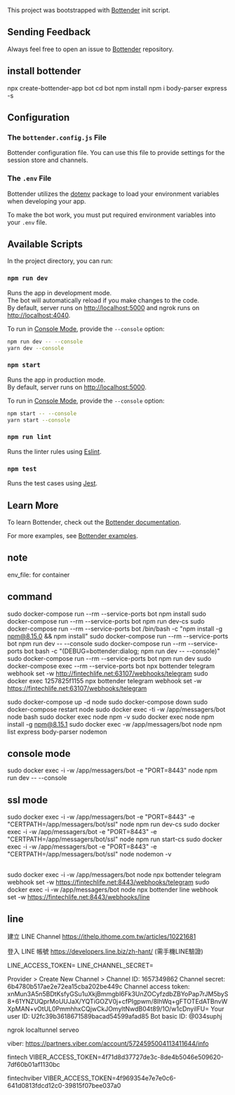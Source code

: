 This project was bootstrapped with
[Bottender](https://github.com/Yoctol/bottender) init script.

## Sending Feedback

Always feel free to open an issue to
[Bottender](https://github.com/Yoctol/bottender/issues) repository.

## install bottender

npx create-bottender-app bot
cd bot
npm install
npm i body-parser express -s

## Configuration

### The `bottender.config.js` File

Bottender configuration file. You can use this file to provide settings for the session store and channels.

### The `.env` File

Bottender utilizes the [dotenv](https://www.npmjs.com/package/dotenv) package to load your environment variables when developing your app.

To make the bot work, you must put required environment variables into your `.env` file.

## Available Scripts

In the project directory, you can run:

### `npm run dev`

Runs the app in development mode.<br>
The bot will automatically reload if you make changes to the code.<br>
By default, server runs on [http://localhost:5000](http://localhost:5000) and ngrok runs on [http://localhost:4040](http://localhost:4040).

To run in [Console Mode](https://bottender.js.org/docs/en/the-basics-console-mode), provide the `--console` option:

```sh
npm run dev -- --console
yarn dev --console
```

### `npm start`

Runs the app in production mode.<br>
By default, server runs on [http://localhost:5000](http://localhost:5000).

To run in [Console Mode](https://bottender.js.org/docs/en/the-basics-console-mode), provide the `--console` option:

```sh
npm start -- --console
yarn start --console
```

### `npm run lint`

Runs the linter rules using [Eslint](https://eslint.org/).

### `npm test`

Runs the test cases using [Jest](https://jestjs.io/).

## Learn More

To learn Bottender, check out the [Bottender documentation](https://bottender.js.org/docs/en/getting-started).

For more examples, see [Bottender examples](https://github.com/Yoctol/bottender/tree/master/examples).

## note
env_file: for container

## command
sudo docker-compose  run --rm --service-ports bot npm install
sudo docker-compose  run --rm --service-ports bot npm run dev-cs
sudo docker-compose  run --rm --service-ports bot /bin/bash -c "npm install -g npm@8.15.0 && npm install"
sudo docker-compose  run --rm --service-ports bot npm run dev -- --console
sudo docker-compose  run --rm --service-ports bot bash -c "(DEBUG=bottender:dialog; npm run dev -- --console)"
sudo docker-compose  run --rm --service-ports bot npm run dev
sudo docker-compose  exec --rm --service-ports bot npx bottender telegram webhook set -w http://fintechlife.net:63107/webhooks/telegram
sudo docker exec 1257825f1155 npx bottender telegram webhook set -w https://fintechlife.net:63107/webhooks/telegram

sudo docker-compose up -d node
sudo docker-compose down
sudo docker-compose restart node
sudo docker exec -ti -w /app/messagers/bot node bash
sudo docker exec node npm -v
sudo docker exec node npm install -g npm@8.15.1
sudo docker exec -w /app/messagers/bot node npm list express body-parser nodemon

## console mode
sudo docker exec -i -w /app/messagers/bot -e "PORT=8443" node npm run dev -- --console

## ssl mode
sudo docker exec -i -w /app/messagers/bot -e "PORT=8443" -e "CERTPATH=/app/messagers/bot/ssl" node npm run dev-cs
sudo docker exec -i -w /app/messagers/bot -e "PORT=8443" -e "CERTPATH=/app/messagers/bot/ssl" node npm run start-cs
sudo docker exec -i -w /app/messagers/bot -e "PORT=8443" -e "CERTPATH=/app/messagers/bot/ssl" node nodemon -v

##
sudo docker exec -i -w /app/messagers/bot node npx bottender telegram webhook set -w https://fintechlife.net:8443/webhooks/telegram
sudo docker exec -i -w /app/messagers/bot node npx bottender line webhook set -w https://fintechlife.net:8443/webhooks/line

## line
建立 LINE Channel
https://ithelp.ithome.com.tw/articles/10221681

登入 LINE 帳號
https://developers.line.biz/zh-hant/
(需手機LINE驗證)

LINE_ACCESS_TOKEN=
LINE_CHANNEL_SECRET=

Provider > Create New Channel >
Channel ID: 1657349862
Channel secret: 6b4780b517ae2e72ea15cba202be449c
Channel access token:
xnMun3A5n5BDtKsfyGSu1uXkjBmmgbl6Fk3UnZOCyfzdbZBYoPap7rJM5byS8+61YNZUQprMoUUJaX/YQTiGOZV0j+cfPIgpwm/8IhWq+gFTOTEdATBnvWXpMAN+vOtUL0PmmhhxCQjwCkJOmyltNwdB04t89/1O/w1cDnyilFU=
Your user ID: U2fc39b3618671589bacad54599afad85
Bot basic ID: @034suphj

ngrok
localtunnel
serveo

viber: https://partners.viber.com/account/5724595004113411644/info

fintech
VIBER_ACCESS_TOKEN=4f71d8d37727de3c-8de4b5046e509620-7df60b01af1130bc

fintechviber
VIBER_ACCESS_TOKEN=4f969354e7e7e0c6-641d0813fdcd12c0-39815f07bee037a0
